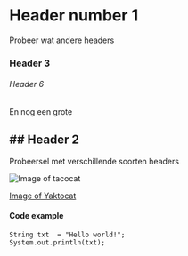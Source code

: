 # Header number 1
Probeer wat andere headers
### Header 3
###### Header 6
En nog een grote
## ## Header 2

Probeersel met verschillende soorten headers

![Image of tacocat](https://www.explodingkittens.com/cdn/shop/files/instructions-tacocat.webp?v=D1668036156&width=200)

[Image of Yaktocat](https://octodex.github.com/images/yaktocat.png)


#### Code example
``` ABAP
String txt  = "Hello world!";
System.out.println(txt);
``` 
